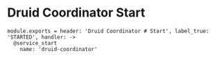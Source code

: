 
# Druid Coordinator Start

    module.exports = header: 'Druid Coordinator # Start', label_true: 'STARTED', handler: ->
      @service_start
        name: 'druid-coordinator'
